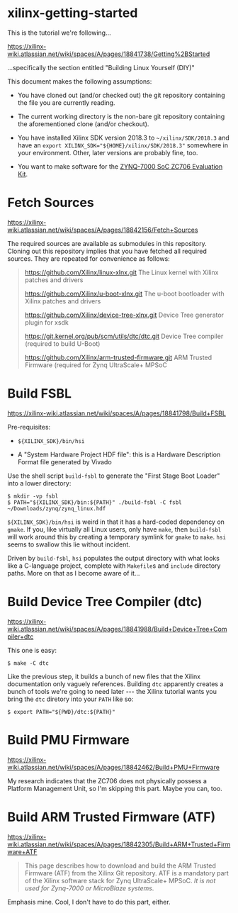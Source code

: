 xilinx-getting-started
======================

This is the tutorial we're following...

https://xilinx-wiki.atlassian.net/wiki/spaces/A/pages/18841738/Getting%2BStarted

...specifically the section entitled "Building Linux Yourself (DIY)"

This document makes the following assumptions:

* You have cloned out (and/or checked out) the git repository containing the
  file you are currently reading.

* The current working directory is the non-bare git repository containing the
  aforementioned clone (and/or checkout).

* You have installed Xilinx SDK version 2018.3 to `~/xilinx/SDK/2018.3` and
  have an `export XILINX_SDK="${HOME}/xilinx/SDK/2018.3"` somewhere in your
  environment. Other, later versions are probably fine, too.

* You want to make software for the [ZYNQ-7000 SoC ZC706 Evaluation Kit][zc706].

# Fetch Sources

https://xilinx-wiki.atlassian.net/wiki/spaces/A/pages/18842156/Fetch+Sources

The required sources are available as submodules in this repository. Cloning
out this repository implies that you have fetched all required sources. They
are repeated for convenience as follows:

> https://github.com/Xilinx/linux-xlnx.git
> 	The Linux kernel with Xilinx patches and drivers
>
> https://github.com/Xilinx/u-boot-xlnx.git
> 	The u-boot bootloader with Xilinx patches and drivers
>
> https://github.com/Xilinx/device-tree-xlnx.git
> 	Device Tree generator plugin for xsdk
>
> https://git.kernel.org/pub/scm/utils/dtc/dtc.git
> 	Device Tree compiler (required to build U-Boot)
>
> https://github.com/Xilinx/arm-trusted-firmware.git
> 	ARM Trusted Firmware (required for Zynq UltraScale+ MPSoC

# Build FSBL

https://xilinx-wiki.atlassian.net/wiki/spaces/A/pages/18841798/Build+FSBL

Pre-requisites:

* `${XILINX_SDK}/bin/hsi`

* A "System Hardware Project HDF file": this is a Hardware Description Format
  file generated by Vivado

Use the shell script `build-fsbl` to generate the "First Stage Boot Loader"
into a lower directory:

    $ mkdir -vp fsbl
    $ PATH="${XILINX_SDK}/bin:${PATH}" ./build-fsbl -C fsbl ~/Downloads/zynq/zynq_linux.hdf

`${XILINX_SDK}/bin/hsi` is weird in that it has a hard-coded dependency on
`gmake`. If you, like virtually all Linux users, only have `make`, then
`build-fsbl` will work around this by creating a temporary symlink for `gmake`
to `make`. `hsi` seems to swallow this lie without incident.

Driven by `build-fsbl`, `hsi` populates the output directory with what looks
like a C-language project, complete with `Makefile`s and `include` directory
paths. More on that as I become aware of it...

# Build Device Tree Compiler (dtc)

https://xilinx-wiki.atlassian.net/wiki/spaces/A/pages/18841988/Build+Device+Tree+Compiler+dtc

This one is easy:

    $ make -C dtc

Like the previous step, it builds a bunch of new files that the Xilinx
documentation only vaguely references. Building `dtc` apparently creates a
bunch of tools we're going to need later --- the Xilinx tutorial wants you
bring the `dtc` diretory into your `PATH` like so:

    $ export PATH="${PWD}/dtc:${PATH}"

# Build PMU Firmware

https://xilinx-wiki.atlassian.net/wiki/spaces/A/pages/18842462/Build+PMU+Firmware

My research indicates that the ZC706 does not physically possess a Platform
Management Unit, so I'm skipping this part. Maybe you can, too.

# Build ARM Trusted Firmware (ATF)

https://xilinx-wiki.atlassian.net/wiki/spaces/A/pages/18842305/Build+ARM+Trusted+Firmware+ATF

> This page describes how to download and build the ARM Trusted Firmware (ATF)
> from the Xilinx Git repository. ATF is a mandatory part of the Xilinx
> software stack for Zynq UltraScale+ MPSoC. *_It is not used for Zynq-7000 or
> MicroBlaze systems_*.

Emphasis mine. Cool, I don't have to do this part, either.







[zc706]:https://www.xilinx.com/products/boards-and-kits/ek-z7-zc706-g.html
